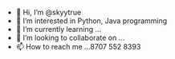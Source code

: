 - 👋 Hi, I’m @skyytrue
- 👀 I’m interested in Python, Java programming
- 🌱 I’m currently learning ...
- 💞️ I’m looking to collaborate on ...
- 📫 How to reach me ...8707 552 8393 

<!---
skyytrue/skyytrue is a ✨ special ✨ repository because its `README.md` (this file) appears on your GitHub profile.
You can click the Preview link to take a look at your changes.
--->
